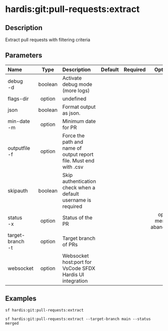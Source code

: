 <!-- This file has been generated with command 'sf hardis:doc:plugin:generate'. Please do not update it manually or it may be overwritten -->
# hardis:git:pull-requests:extract

## Description

Extract pull requests with filtering criteria

## Parameters

| Name                 |  Type   | Description                                                       | Default | Required |            Options            |
|:---------------------|:-------:|:------------------------------------------------------------------|:-------:|:--------:|:-----------------------------:|
| debug<br/>-d         | boolean | Activate debug mode (more logs)                                   |         |          |                               |
| flags-dir            | option  | undefined                                                         |         |          |                               |
| json                 | boolean | Format output as json.                                            |         |          |                               |
| min-date<br/>-m      | option  | Minimum date for PR                                               |         |          |                               |
| outputfile<br/>-f    | option  | Force the path and name of output report file. Must end with .csv |         |          |                               |
| skipauth             | boolean | Skip authentication check when a default username is required     |         |          |                               |
| status<br/>-x        | option  | Status of the PR                                                  |         |          | open<br/>merged<br/>abandoned |
| target-branch<br/>-t | option  | Target branch of PRs                                              |         |          |                               |
| websocket            | option  | Websocket host:port for VsCode SFDX Hardis UI integration         |         |          |                               |

## Examples

```shell
sf hardis:git:pull-requests:extract
```

```shell
sf hardis:git:pull-requests:extract --target-branch main --status merged
```


